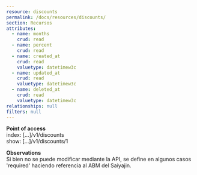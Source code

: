 ```yaml
---
resource: discounts
permalink: /docs/resources/discounts/
section: Recursos
attributes:
  - name: months
    crud: read
  - name: percent
    crud: read
  - name: created_at
    crud: read
    valuetype: datetimew3c
  - name: updated_at
    crud: read
    valuetype: datetimew3c
  - name: deleted_at
    crud: read
    valuetype: datetimew3c
relationships: null
filters: null
---
```


**Point of access**<br>
index: [...]/v1/discounts<br>
show: [...]/v1/discounts/1

**Observations**<br>
Si bien no se puede modificar mediante la API, se define en algunos casos 'required' haciendo referencia al ABM del Saiyajin.
